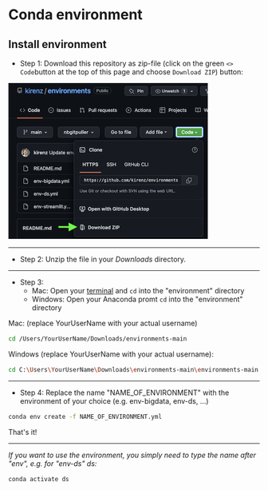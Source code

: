 # Conda environment


## Install environment


- Step 1: Download this repository as zip-file (click on the green `<> Code`button at the top of this page and choose `Download ZIP`) button:

![](download.png)

---

- Step 2: Unzip the file in your *Downloads* directory.

---

- Step 3:
  - Mac: Open your [terminal](https://support.apple.com/guide/terminal/open-or-quit-terminal-apd5265185d-f365-44cb-8b09-71a064a42125/mac#:~:text=Terminal%20for%20me-,Open%20Terminal,%2C%20then%20double%2Dclick%20Terminal.) and `cd` into the "environment" directory
  - Windows: Open your Anaconda promt `cd` into the "environment" directory

Mac: (replace YourUserName with your actual username)

```bash
cd /Users/YourUserName/Downloads/environments-main
```

Windows (replace YourUserName with your actual username):

```bash
cd C:\Users\YourUserName\Downloads\environments-main\environments-main
```

---

- Step 4: Replace the name "NAME_OF_ENVIRONMENT" with the environment of your choice (e.g. env-bigdata, env-ds, ...) 

```bash
conda env create -f NAME_OF_ENVIRONMENT.yml
```

That's it!

---

*If you want to use the environment, you simply need to type the name after "env", e.g. for "env-ds" ds:*

```bash
conda activate ds
```
